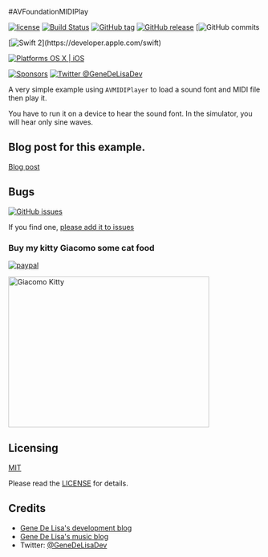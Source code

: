 #AVFoundationMIDIPlay


[![license](https://img.shields.io/github/license/mashape/apistatus.svg)](https://en.wikipedia.org/wiki/MIT_License)
[![Build Status](https://travis-ci.org/genedelisa/AVFoundationMIDIPlay.svg)](https://travis-ci.org/genedelisa/AVFoundationMIDIPlay)
[![GitHub tag](https://img.shields.io/github/tag/genedelisa/AVFoundationMIDIPlay.svg)](https://github.com/genedelisa/AVFoundationMIDIPlay/)
[![GitHub release](https://img.shields.io/github/release/genedelisa/AVFoundationMIDIPlay.svg)](https://github.com/genedelisa/AVFoundationMIDIPlay/)
[![GitHub commits](https://img.shields.io/github/commits-since/genedelisa/AVFoundationMIDIPlay/1.0.0.svg)

[![Swift 2](https://img.shields.io/badge/swift2-compatible-4BC51D.svg?style=flat")](https://developer.apple.com/swift)

[![Platforms OS X | iOS](https://img.shields.io/badge/Platforms-OS%20X%20%7C%20iOS-lightgray.svg?style=flat)](https://swift.org/)

[![Sponsors](https://img.shields.io/badge/Sponsors-Rockhopper%20Technologies-orange.svg?style=flat)](http://www.rockhoppertech.com/)
[![Twitter @GeneDeLisaDev](https://img.shields.io/twitter/follow/GeneDeLisaDev.svg?style=social)](https://twitter.com/GeneDeLisaDev)



A very simple example using `AVMIDIPlayer` to load a sound font and MIDI file then play it.

You have to run it on a device to hear the sound font. In the simulator, you will hear only sine waves.


## Blog post for this example.

[Blog post](http://www.rockhoppertech.com/blog/swift-2-avfoundation-to-play-audio-or-midi/)


## Bugs


[![GitHub issues](https://img.shields.io/github/issues/genedelisa/tablebinding.svg)](https://github.com/genedelisa/AVFoundationMIDIPlay/issues)

If you find one, [please add it to issues](https://github.com/genedelisa/AVFoundationMIDIPlay/issues)



### Buy my kitty Giacomo some cat food

[![paypal](https://www.paypalobjects.com/en_US/i/btn/btn_donate_SM.gif)](https://www.paypal.com/cgi-bin/webscr?cmd=_donations&business=F5KE9Z29MH8YQ&bnP-DonationsBF:btn_donate_SM.gif:NonHosted)

<img src="http://www.rockhoppertech.com/blog/wp-content/uploads/2016/07/momocoding-1024.png" alt="Giacomo Kitty" width="400" height="300">

## Licensing

[MIT](https://en.wikipedia.org/wiki/MIT_License)

Please read the [LICENSE](LICENSE) for details.

## Credits

*	[Gene De Lisa's development blog](http://rockhoppertech.com/blog/)
*	[Gene De Lisa's music blog](http://genedelisa.com/)
*   Twitter: [@GeneDeLisaDev](http://twitter.com/genedelisadev)
